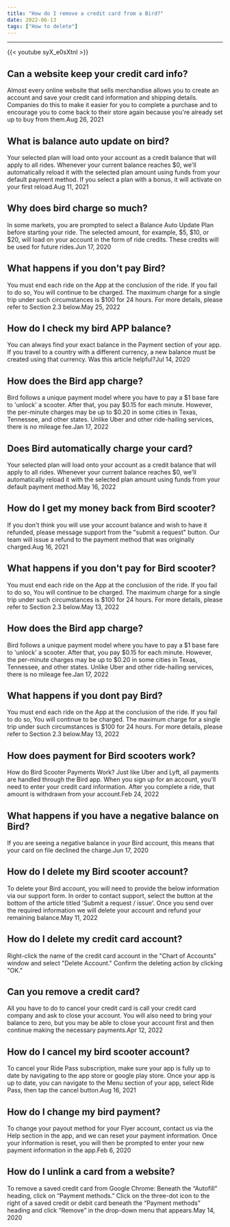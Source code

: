 ```yaml
---
title: "How do I remove a credit card from a Bird?"
date: 2022-06-13
tags: ["How to delete"]
---
```


---
{{< youtube syX_e0sXtnI >}}
## Can a website keep your credit card info?
Almost every online website that sells merchandise allows you to create an account and save your credit card information and shipping details. Companies do this to make it easier for you to complete a purchase and to encourage you to come back to their store again because you're already set up to buy from them.Aug 26, 2021

## What is balance auto update on bird?
Your selected plan will load onto your account as a credit balance that will apply to all rides. Whenever your current balance reaches $0, we'll automatically reload it with the selected plan amount using funds from your default payment method. If you select a plan with a bonus, it will activate on your first reload.Aug 11, 2021

## Why does bird charge so much?
In some markets, you are prompted to select a Balance Auto Update Plan before starting your ride. The selected amount, for example, $5, $10, or $20, will load on your account in the form of ride credits. These credits will be used for future rides.Jun 17, 2020

## What happens if you don't pay Bird?
You must end each ride on the App at the conclusion of the ride. If you fail to do so, You will continue to be charged. The maximum charge for a single trip under such circumstances is $100 for 24 hours. For more details, please refer to Section 2.3 below.May 25, 2022

## How do I check my bird APP balance?
You can always find your exact balance in the Payment section of your app. If you travel to a country with a different currency, a new balance must be created using that currency. Was this article helpful?Jul 14, 2020

## How does the Bird app charge?
Bird follows a unique payment model where you have to pay a $1 base fare to 'unlock' a scooter. After that, you pay $0.15 for each minute. However, the per-minute charges may be up to $0.20 in some cities in Texas, Tennessee, and other states. Unlike Uber and other ride-hailing services, there is no mileage fee.Jan 17, 2022

## Does Bird automatically charge your card?
Your selected plan will load onto your account as a credit balance that will apply to all rides. Whenever your current balance reaches $0, we'll automatically reload it with the selected plan amount using funds from your default payment method.May 16, 2022

## How do I get my money back from Bird scooter?
If you don't think you will use your account balance and wish to have it refunded, please message support from the "submit a request" button. Our team will issue a refund to the payment method that was originally charged.Aug 16, 2021

## What happens if you don't pay for Bird scooter?
You must end each ride on the App at the conclusion of the ride. If you fail to do so, You will continue to be charged. The maximum charge for a single trip under such circumstances is $100 for 24 hours. For more details, please refer to Section 2.3 below.May 13, 2022

## How does the Bird app charge?
Bird follows a unique payment model where you have to pay a $1 base fare to 'unlock' a scooter. After that, you pay $0.15 for each minute. However, the per-minute charges may be up to $0.20 in some cities in Texas, Tennessee, and other states. Unlike Uber and other ride-hailing services, there is no mileage fee.Jan 17, 2022

## What happens if you dont pay Bird?
You must end each ride on the App at the conclusion of the ride. If you fail to do so, You will continue to be charged. The maximum charge for a single trip under such circumstances is $100 for 24 hours. For more details, please refer to Section 2.3 below.May 13, 2022

## How does payment for Bird scooters work?
How do Bird Scooter Payments Work? Just like Uber and Lyft, all payments are handled through the Bird app. When you sign up for an account, you'll need to enter your credit card information. After you complete a ride, that amount is withdrawn from your account.Feb 24, 2022

## What happens if you have a negative balance on Bird?
If you are seeing a negative balance in your Bird account, this means that your card on file declined the charge.Jun 17, 2020

## How do I delete my Bird scooter account?
To delete your Bird account, you will need to provide the below information via our support form. In order to contact support, select the button at the bottom of the article titled 'Submit a request / issue'. Once you send over the required information we will delete your account and refund your remaining balance.May 11, 2022

## How do I delete my credit card account?
Right-click the name of the credit card account in the "Chart of Accounts" window and select "Delete Account." Confirm the deleting action by clicking "OK."

## Can you remove a credit card?
All you have to do to cancel your credit card is call your credit card company and ask to close your account. You will also need to bring your balance to zero, but you may be able to close your account first and then continue making the necessary payments.Apr 12, 2022

## How do I cancel my bird scooter account?
To cancel your Ride Pass subscription, make sure your app is fully up to date by navigating to the app store or google play store. Once your app is up to date, you can navigate to the Menu section of your app, select Ride Pass, then tap the cancel button.Aug 16, 2021

## How do I change my bird payment?
To change your payout method for your Flyer account, contact us via the Help section in the app, and we can reset your payment information. Once your information is reset, you will then be prompted to enter your new payment information in the app.Feb 6, 2020

## How do I unlink a card from a website?
To remove a saved credit card from Google Chrome: Beneath the “Autofill” heading, click on “Payment methods.” Click on the three-dot icon to the right of a saved credit or debit card beneath the “Payment methods” heading and click “Remove” in the drop-down menu that appears.May 14, 2020

